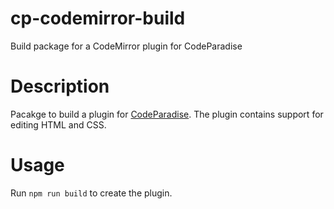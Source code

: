 # cp-codemirror-build
Build package for a CodeMirror plugin for CodeParadise

# Description
Pacakge to build a plugin for [CodeParadise](https://github.com/ErikOnBike/CodeParadise). The plugin contains support for editing HTML and CSS.

# Usage
Run `npm run build` to create the plugin.

